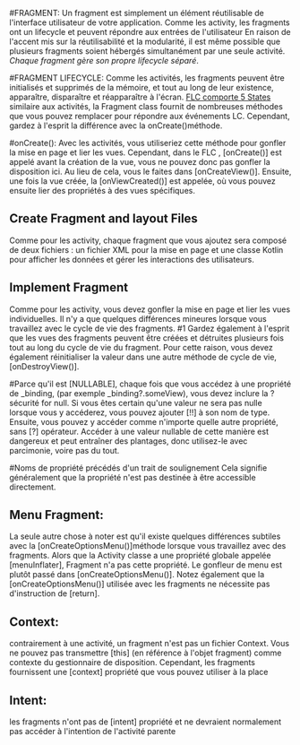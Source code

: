 #FRAGMENT:
Un fragment est simplement un élément réutilisable de l'interface utilisateur de votre application.
Comme les activity, les fragments ont un lifecycle et peuvent répondre aux entrées de l'utilisateur
En raison de l'accent mis sur la réutilisabilité et la modularité, il est même possible que plusieurs
fragments soient hébergés simultanément par une seule activité. 
_Chaque fragment gère son propre lifecycle séparé_.

#FRAGMENT LIFECYCLE:
Comme les activités, les fragments peuvent être initialisés et supprimés de la mémoire, et tout au 
long de leur existence, apparaître, disparaître et réapparaître à l'écran.
[FLC comporte 5 States](https://developer.android.com/reference/kotlin/androidx/lifecycle/.State)
similaire aux activités, la Fragment class fournit de nombreuses méthodes que vous pouvez remplacer
pour répondre aux événements LC. Cependant, gardez à l'esprit la différence avec la onCreate()méthode.

#onCreate(): 
Avec les activités, vous utiliseriez cette méthode pour gonfler la mise en page et lier les vues.
Cependant, dans le FLC , [onCreate()] est appelé avant la création de la vue, vous ne pouvez donc pas gonfler
la disposition ici. Au lieu de cela, vous le faites dans [onCreateView()].
Ensuite, une fois la vue créée, la [onViewCreated()] est appelée, où vous pouvez ensuite lier des propriétés à des vues spécifiques.


## Create Fragment and layout Files
Comme pour les activity, chaque fragment que vous ajoutez sera composé de deux fichiers :
un fichier XML pour la mise en page et une classe Kotlin pour afficher les données et gérer les interactions des utilisateurs. 

## Implement Fragment
Comme pour les activity, vous devez gonfler la mise en page et lier les vues individuelles.
Il n'y a que quelques différences mineures lorsque vous travaillez avec le cycle de vie des fragments.
#1  Gardez également à l'esprit que les vues des fragments peuvent être créées et détruites plusieurs
fois tout au long du cycle de vie du fragment. Pour cette raison, vous devez également réinitialiser
la valeur dans une autre méthode de cycle de vie, [onDestroyView()].

  #Parce qu'il est [NULLABLE], chaque fois que vous accédez à une propriété de _binding, (par exemple _binding?.someView), vous devez inclure la ?sécurité for null.
  Si vous êtes certain qu'une valeur ne sera pas nulle lorsque vous y accéderez, vous pouvez ajouter [!!] à son nom de type.
  Ensuite, vous pouvez y accéder comme n'importe quelle autre propriété, sans  [?] opérateur.
  Accéder à une valeur nullable de cette manière est dangereux et peut entraîner des plantages, donc utilisez-le avec parcimonie, voire pas du tout.
  
  
  #Noms de propriété précédés d'un trait de soulignement
  Cela signifie généralement que la propriété n'est pas destinée à être accessible directement.

## Menu Fragment:
La seule autre chose à noter est qu'il existe quelques différences subtiles avec la [onCreateOptionsMenu()]méthode
lorsque vous travaillez avec des fragments. Alors que la Activity classe a une propriété globale appelée [menuInflater],
Fragment n'a pas cette propriété. Le gonfleur de menu est plutôt passé dans [onCreateOptionsMenu()]. 
Notez également que la [onCreateOptionsMenu()] utilisée avec les fragments ne nécessite pas d'instruction de [return]. 

## Context:
contrairement à une activité, un fragment n'est pas un fichier Context. Vous ne pouvez pas transmettre [this]
(en référence à l'objet fragment) comme contexte du gestionnaire de disposition. 
Cependant, les fragments fournissent une [context] propriété que vous pouvez utiliser à la place

## Intent:
les fragments n'ont pas de [intent] propriété et ne devraient normalement pas accéder à l'intention de l'activité parente
  